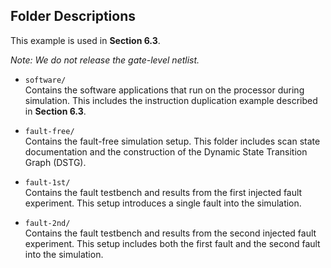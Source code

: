 ## Folder Descriptions

This example is used in **Section 6.3**.

*Note: We do not release the gate-level netlist.*

- `software/`  
  Contains the software applications that run on the processor during simulation. This includes the instruction duplication example described in **Section 6.3**.

- `fault-free/`  
  Contains the fault-free simulation setup. This folder includes scan state documentation and the construction of the Dynamic State Transition Graph (DSTG).

- `fault-1st/`  
  Contains the fault testbench and results from the first injected fault experiment. This setup introduces a single fault into the simulation.

- `fault-2nd/`  
  Contains the fault testbench and results from the second injected fault experiment. This setup includes both the first fault and the second fault into the simulation.
